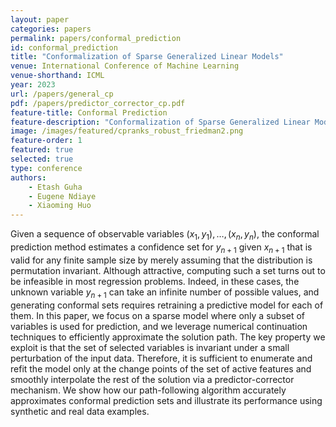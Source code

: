 ```yaml
---
layout: paper
categories: papers
permalink: papers/conformal_prediction
id: conformal_prediction
title: "Conformalization of Sparse Generalized Linear Models"
venue: International Conference of Machine Learning
venue-shorthand: ICML
year: 2023
url: /papers/general_cp
pdf: /papers/predictor_corrector_cp.pdf
feature-title: Conformal Prediction
feature-description: "Conformalization of Sparse Generalized Linear Models"
image: /images/featured/cpranks_robust_friedman2.png
feature-order: 1
featured: true
selected: true
type: conference
authors:
    - Etash Guha
    - Eugene Ndiaye
    - Xiaoming Huo
---
```

Given a sequence of observable variables $(x_1, y_1), \ldots, (x_n, y_n)$, the conformal prediction method estimates a confidence set for $y_{n+1}$ given $x_{n+1}$ that is valid for any finite sample size by merely assuming that the distribution is permutation invariant. Although attractive, computing such a set turns out to be infeasible in most regression problems. Indeed, in these cases, the unknown variable $y_{n+1}$ can take an infinite number of possible values, and generating conformal sets requires retraining a predictive model for each of them. In this paper, we focus on a sparse model where only a subset of variables is used for prediction, and we leverage numerical continuation techniques to efficiently approximate the solution path. The key property we exploit is that the set of selected variables is invariant under a small perturbation of the input data. Therefore, it is sufficient to enumerate and refit the model only at the change points of the set of active features and smoothly interpolate the rest of the solution via a predictor-corrector mechanism. We show how our path-following algorithm accurately approximates conformal prediction sets and illustrate its performance using synthetic and real data examples.